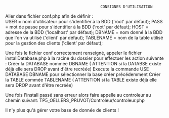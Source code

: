                                               CONSIGNES D'UTILISATION

Aller dans fichier conf.php afin de définir :<br/>
      USER = nom d'utilisateur pour s'identifier à la BDD ('root' par défaut);
      PASS = mot de passe pour s'identifier à la BDD ('root' par défaut);
      HOST = adresse de la BDD ('localhost' par défaut);
      DBNAME = nom donné à la BDD que l'on va utilisé ('client' par défaut);
      TABLENAME = nom de la table utilisé pour la gestion des clients ('client' par défaut);
   
Une fois le fichier conf correctement renseigné, appeler le fichier installDatabase.php à la racine du dossier pour effectuer les action suivante :
    Créer la DATABASE nommée DBNAME ( ATTENTION si la DATABSE existe déjà elle sera DROP avant d'être recréée)
    Execute la commande USE DATABASE DBNAME pour sélectionner la base créer précédemment
    Créer la TABLE commée TABLENAME ( ATTENTION si la TABLE existe déjà elle sera DROP avant d'être recréée)
    
Une fois l'install passé sans erreur alors faire appelle au controleur au chemin suivant:
    TP5_OELLERS_PRUVOT/Controleur/controleur.php
    
Il n'y plus qu'à gérer votre base de donnée de clients ! 
